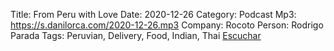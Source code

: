 Title: From Peru with Love 
Date: 2020-12-26
Category: Podcast
Mp3: https://s.danilorca.com/2020-12-26.mp3
Company: Rocoto
Person: Rodrigo Parada
Tags: Peruvian, Delivery, Food, Indian, Thai
<a href="https://s.danilorca.com/2020-12-26.mp3" type="audio/mpeg">
Escuchar
</a>

